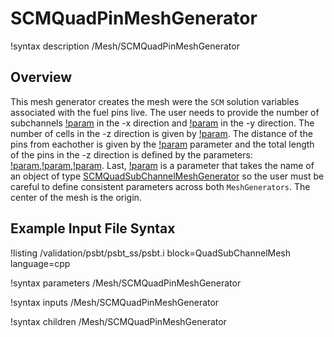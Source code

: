 # SCMQuadPinMeshGenerator

!syntax description /Mesh/SCMQuadPinMeshGenerator

## Overview

<!-- -->

This mesh generator creates the mesh were the `SCM` solution variables associated with the fuel pins live.
The user needs to provide the number of subchannels [!param](/Mesh/SCMQuadPinMeshGenerator/nx) in the -x direction and [!param](/Mesh/SCMQuadPinMeshGenerator/ny) in the -y direction.
The number of cells in the -z direction is given by [!param](/Mesh/SCMQuadPinMeshGenerator/n_cells). The distance of the pins from eachother is given by the [!param](/Mesh/SCMQuadPinMeshGenerator/pitch) parameter and the total length of the pins in the -z direction is defined by the parameters: [!param](/Mesh/SCMQuadPinMeshGenerator/heated_length),[!param](/Mesh/SCMQuadPinMeshGenerator/unheated_length_entry),[!param](/Mesh/SCMQuadPinMeshGenerator/unheated_length_exit). Last, [!param](/Mesh/SCMQuadPinMeshGenerator/input) is a parameter that takes the name of an object of type [SCMQuadSubChannelMeshGenerator](SCMQuadSubChannelMeshGenerator.md) so the user must be careful to define consistent parameters across both `MeshGenerators`. The center of the mesh is the origin.

## Example Input File Syntax

!listing /validation/psbt/psbt_ss/psbt.i block=QuadSubChannelMesh language=cpp

!syntax parameters /Mesh/SCMQuadPinMeshGenerator

!syntax inputs /Mesh/SCMQuadPinMeshGenerator

!syntax children /Mesh/SCMQuadPinMeshGenerator
